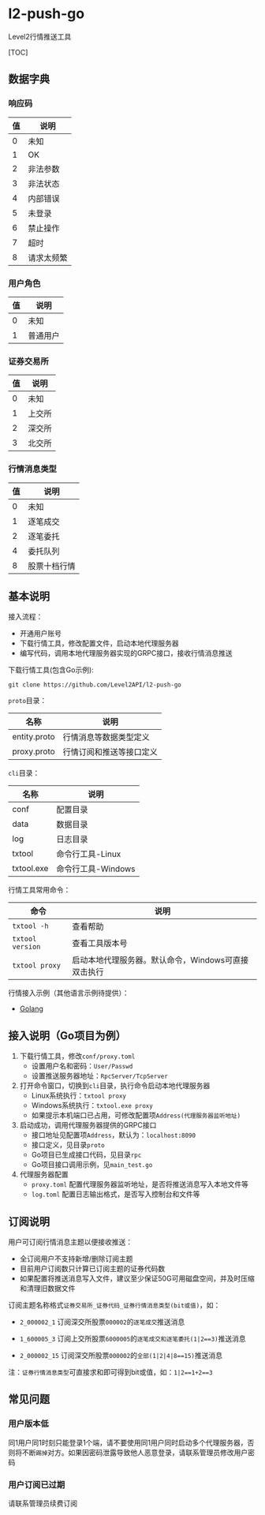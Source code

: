 # l2-push-go

Level2行情推送工具

[TOC]

## 数据字典

### 响应码

| 值   | 说明       |
| ---- | ---------- |
| 0    | 未知       |
| 1    | OK         |
| 2    | 非法参数   |
| 3    | 非法状态   |
| 4    | 内部错误   |
| 5    | 未登录     |
| 6    | 禁止操作   |
| 7    | 超时       |
| 8    | 请求太频繁 |

### 用户角色

| 值   | 说明         |
| ---- | ------------ |
| 0    | 未知         |
| 1    | 普通用户     |

### 证券交易所

| 值   | 说明   |
| ---- | ------ |
| 0    | 未知   |
| 1    | 上交所 |
| 2    | 深交所 |
| 3    | 北交所 |

### 行情消息类型

| 值   | 说明         |
| ---- | ------------ |
| 0    | 未知         |
| 1    | 逐笔成交     |
| 2    | 逐笔委托     |
| 4    | 委托队列     |
| 8    | 股票十档行情 |

## 基本说明

接入流程：
- 开通用户账号
- 下载行情工具，修改配置文件，启动本地代理服务器
- 编写代码，调用本地代理服务器实现的GRPC接口，接收行情消息推送



下载行情工具(包含Go示例):

```
git clone https://github.com/Level2API/l2-push-go
```



`proto`目录：

| 名称         | 说明                     |
| ------------ | ------------------------ |
| entity.proto | 行情消息等数据类型定义   |
| proxy.proto  | 行情订阅和推送等接口定义 |



`cli`目录：

| 名称       | 说明               |
| ---------- | ------------------ |
| conf       | 配置目录           |
| data       | 数据目录           |
| log        | 日志目录           |
| txtool     | 命令行工具-Linux   |
| txtool.exe | 命令行工具-Windows |



行情工具常用命令：

| 命令             | 说明                                                |
| ---------------- | --------------------------------------------------- |
| `txtool -h`      | 查看帮助                                            |
| `txtool version` | 查看工具版本号                                      |
| `txtool proxy`   | 启动本地代理服务器。默认命令，Windows可直接双击执行 |




行情接入示例（其他语言示例待提供）：

- [Golang](https://github.com/Level2API/l2-push-go)



## 接入说明（Go项目为例）

1. 下载行情工具，修改`conf/proxy.toml`
   - 设置用户名和密码：`User/Passwd`
   - 设置推送服务器地址：`RpcServer/TcpServer`
2. 打开命令窗口，切换到`cli`目录，执行命令启动本地代理服务器
   - Linux系统执行：`txtool proxy`
   - Windows系统执行：`txtool.exe proxy`
   - 如果提示本机端口已占用，可修改配置项`Address(代理服务器监听地址)`
3. 启动成功，调用代理服务器提供的GRPC接口
   - 接口地址见配置项`Address`，默认为：`localhost:8090`
   - 接口定义，见目录`proto`
   - Go项目已生成接口代码，见目录`rpc`
   - Go项目接口调用示例，见`main_test.go`
4. 代理服务器配置
   - `proxy.toml` 配置代理服务器监听地址，是否将推送消息写入本地文件等
   - `log.toml` 配置日志输出格式，是否写入控制台和文件等



## 订阅说明

用户可订阅行情消息主题以便接收推送：
- 全订阅用户不支持新增/删除订阅主题
- 目前用户订阅数只计算已订阅主题的证券代码数
- 如果配置将推送消息写入文件，建议至少保证50G可用磁盘空间，并及时压缩和清理旧数据文件



订阅主题名称格式`证券交易所_证券代码_证券行情消息类型(bit或值)`，如：

- `2_000002_1` 订阅深交所股票`000002`的`逐笔成交`推送消息

- `1_600005_3` 订阅上交所股票`6000005`的`逐笔成交和逐笔委托(1|2==3)`推送消息

- `2_000002_15` 订阅深交所股票`000002`的`全部(1|2|4|8==15)`推送消息

  

注：`证券行情消息类型`可直接求和即可得到bit或值，如：`1|2==1+2==3`



## 常见问题

### 用户版本低

同1用户同1时刻只能登录1个端，请不要使用同1用户同时启动多个代理服务器，否则将不断`踢掉`对方。如果因密码泄露导致他人恶意登录，请联系管理员修改用户密码

### 用户订阅已过期

请联系管理员续费订阅

